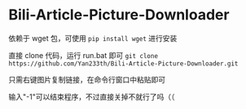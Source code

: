 # Bili-Article-Picture-Downloader

依赖于 wget 包，可使用 `pip install wget` 进行安装

直接 clone 代码，运行 run.bat 即可
`git clone https://github.com/Yan233th/Bili-Article-Picture-Downloader.git`

只需右键图片复制链接，在命令行窗口中粘贴即可

输入"-1"可以结束程序，不过直接关掉不就行了吗（（